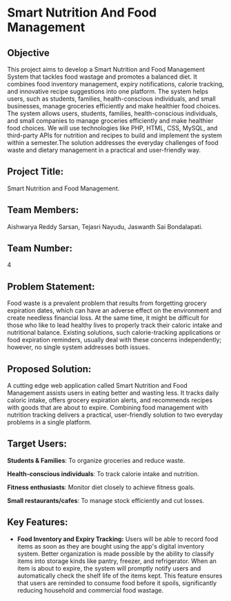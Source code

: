 # Smart Nutrition And Food Management
## Objective
This project aims to develop a Smart Nutrition and Food Management System that tackles food wastage and promotes a balanced diet. It combines food inventory management, expiry notifications, calorie tracking, and innovative recipe suggestions into one platform. The system helps users, such as students, families, health-conscious individuals, and small businesses, manage groceries efficiently and make healthier food choices. The system allows users, students, families, health-conscious individuals, and small companies to manage groceries efficiently and make healthier food choices. We will use technologies like PHP, HTML, CSS, MySQL, and third-party APIs for nutrition and recipes to build and implement the system within a semester.The solution addresses the everyday challenges of food waste and dietary management in a practical and user-friendly way. 
## Project Title: 
Smart Nutrition and Food Management.
## Team Members:
Aishwarya Reddy Sarsan, Tejasri Nayudu, Jaswanth Sai Bondalapati.
## Team Number:
4
## Problem Statement:
Food waste is a prevalent problem that results from forgetting grocery expiration dates, which can have an adverse effect on the environment and create needless financial loss. At the same time, it might be difficult for those who like to lead healthy lives to properly track their caloric intake and nutritional balance. Existing solutions, such calorie-tracking applications or food expiration reminders, usually deal with these concerns independently; however, no single system addresses both issues.
## Proposed Solution: 
A cutting edge web application called Smart Nutrition and Food Management assists users in eating better and wasting less. It tracks daily caloric intake, offers grocery expiration alerts, and recommends recipes with goods that are about to expire. Combining food management with nutrition tracking delivers a practical, user-friendly solution to two everyday problems in a single platform. 
## Target Users: 
**Students & Families**:  To organize groceries and reduce waste. 

**Health-conscious individuals**:  To track calorie intake and nutrition. 

**Fitness enthusiasts**:  Monitor diet closely to achieve fitness goals. 

**Small restaurants/cafes**:  To manage stock efficiently and cut losses. 
## Key Features: 
- **Food Inventory and Expiry Tracking:** Users will be able to record food items as soon as they are bought using the app's digital inventory system. Better organization is made possible by the ability to classify items into storage kinds like pantry, freezer, and refrigerator. When an item is about to expire, the system will promptly notify users and automatically check the shelf life of the items kept. This feature ensures that users are reminded to consume food before it spoils, significantly reducing household and commercial food wastage. 


